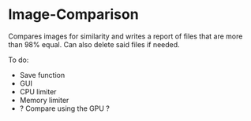 # Image-Comparison
Compares images for similarity and writes a report of files that are more than 98% equal.
Can also delete said files if needed.


To do:
- Save function
- GUI
- CPU limiter
- Memory limiter
- ? Compare using the GPU ?
